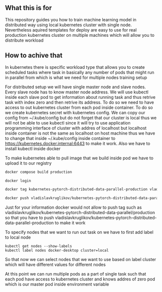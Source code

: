 ## What this is for

This repository guides you how to train machine learning model in distributed way using
local kubernetes cluster with single node. Nevertheless aquired templates for deploy are
easy to use for real production kubernetes cluster on multiple machines which will allow
you to distribute workload

## How to achive that

In kubernetes there is specific workload type that allows you to create scheduled tasks
where task in basically any number of pods that might run in parallel from which is what
we need for multiple nodes training setup

For distributed setup we will have single master node and slave nodes. Every slave node has
to know master node address. We will use kubectl inside each slave pod to get information about
running task and thus retrive task with index zero and then retrive its address. To do so we
need to have access to out kubernetes cluster from each pod inside container. To do so we create
kubernetes secret with kubernetes config. We can copy our config from ~/.kube/config but do not
forget that our cluster is local thus we will not be able to use kubectl since it will try to use
application programming interface of cluster with addres of localhost but localhost inside container 
is not the same as localhost on host machine thus we have to change that inside ~/.kube/config inside 
container to https://kubernetes.docker.internal:6443 to make it work. Also we have to install kubectl
inside docker

To make kubernetes able to pull image that we build inside pod we have to upload it to our registry

```bash
docker compose build production

docker login

docker tag kubernetes-pytorch-distributed-data-parallel-production vladislavkruglikov/kubernetes-pytorch-distributed-data-parallel-production

docker push vladislavkruglikov/kubernetes-pytorch-distributed-data-parallel-production
```

Just for your information docker would not allow to push tag such as vladislavkruglikov/kubernetes-pytorch-distributed-data-parallel/production so that you have to push vladislavkruglikov/kubernetes-pytorch-distributed-data-parallel-production to make it work

To specify nodes that we want to run out task on we have to first add label to local node

```
kubectl get nodes --show-labels
kubectl label nodes docker-desktop cluster=local
```

So that now we can select nodes that we want to use based on label cluster which will have different
values for different nodes

At this point we can run multiple pods as a part of single task such that each pod have access to
kubernetes cluster and knows addres of zero pod which is our master pod inside environment variable
